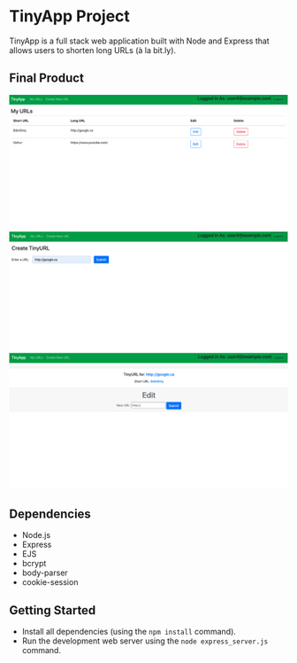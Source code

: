 # TinyApp Project

TinyApp is a full stack web application built with Node and Express that allows users to shorten long URLs (à la bit.ly).

## Final Product

!["Screenshot of URLs page"](https://github.com/Lanuvelza/tinyapp/blob/master/docs/urls-page.png?raw=true)
!["screenshot of creating new shortURL page"](https://github.com/Lanuvelza/tinyapp/blob/master/docs/new-url-page.png?raw=true)
!["Screenshot of editing new shortURL page"](https://github.com/Lanuvelza/tinyapp/blob/master/docs/edit-url-page.png?raw=true)


## Dependencies

- Node.js
- Express
- EJS
- bcrypt
- body-parser
- cookie-session

## Getting Started

- Install all dependencies (using the `npm install` command).
- Run the development web server using the `node express_server.js` command.